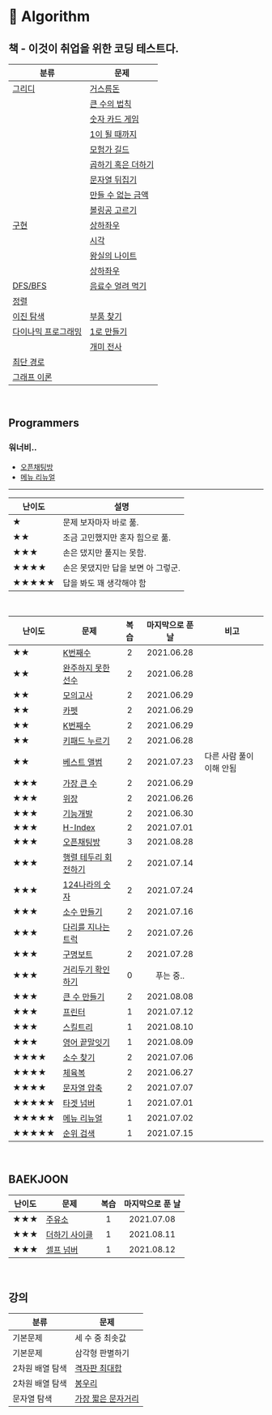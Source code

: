# 🔨 Algorithm

## 책 - 이것이 취업을 위한 코딩 테스트다.

| 분류                                                                                                                           | 문제                                                                                                                           |
| ------------------------------------------------------------------------------------------------------------------------------ | ------------------------------------------------------------------------------------------------------------------------------ |
| [그리디](https://github.com/dinomoon/Algorithm/blob/master/ThisIsCodingTest/1.%20그리디/README.md)                             | [거스름돈](https://github.com/dinomoon/Algorithm/blob/master/ThisIsCodingTest/1.%20그리디/거스름돈.md)                         |
|                                                                                                                                | [큰 수의 법칙](https://github.com/dinomoon/Algorithm/blob/master/ThisIsCodingTest/1.%20그리디/큰%20수의%20법칙.md)             |
|                                                                                                                                | [숫자 카드 게임](https://github.com/dinomoon/Algorithm/blob/master/ThisIsCodingTest/1.%20그리디/숫자%20카드%20게임.md)         |
|                                                                                                                                | [1이 될 때까지](https://github.com/dinomoon/Algorithm/blob/master/ThisIsCodingTest/1.%20그리디/1이%20될%20때까지.md)           |
|                                                                                                                                | [모험가 길드](https://github.com/dinomoon/Algorithm/blob/master/ThisIsCodingTest/1.%20그리디/모험가%20길드.md)                 |
|                                                                                                                                | [곱하기 혹은 더하기](https://github.com/dinomoon/Algorithm/blob/master/ThisIsCodingTest/1.%20그리디/곱하기%20혹은%20더하기.md) |
|                                                                                                                                | [문자열 뒤집기](https://github.com/dinomoon/Algorithm/blob/master/ThisIsCodingTest/1.%20그리디/문자열%20뒤집기.md)             |
|                                                                                                                                | [만들 수 없는 금액](https://github.com/dinomoon/Algorithm/blob/master/ThisIsCodingTest/1.%20그리디/만들%20수%20없는%20금액.md) |
|                                                                                                                                | [볼링공 고르기](https://github.com/dinomoon/Algorithm/blob/master/ThisIsCodingTest/1.%20그리디/볼링공%20고르기.md)             |
| [구현](https://github.com/dinomoon/Algorithm/blob/master/ThisIsCodingTest/2.%20구현/README.md)                                 | [상하좌우](https://github.com/dinomoon/Algorithm/blob/master/ThisIsCodingTest/2.%20구현/상하좌우.md)                           |
|                                                                                                                                | [시각](https://github.com/dinomoon/Algorithm/blob/master/ThisIsCodingTest/2.%20구현/시각.md)                                   |
|                                                                                                                                | [왕실의 나이트](https://github.com/dinomoon/Algorithm/blob/master/ThisIsCodingTest/2.%20구현/왕실의%20나이트.md)               |
|                                                                                                                                | [상하좌우](https://github.com/dinomoon/Algorithm/blob/master/ThisIsCodingTest/2.%20구현/상하좌우.md)                           |
| [DFS/BFS](https://github.com/dinomoon/Algorithm/blob/master/ThisIsCodingTest/3.%20DFS_BFS/README.md)                           | [음료수 얼려 먹기](https://github.com/dinomoon/Algorithm/blob/master/ThisIsCodingTest/3.%20DFS_BFS/음료수%20얼려%20먹기.md)    |
| [정렬](https://github.com/dinomoon/Algorithm/blob/master/ThisIsCodingTest/4.%20정렬/README.md)                                 |                                                                                                                                |
| [이진 탐색](https://github.com/dinomoon/Algorithm/blob/master/ThisIsCodingTest/5.%20이진%20탐색/README.md)                     | [부품 찾기](https://github.com/dinomoon/Algorithm/blob/master/ThisIsCodingTest/5.%20이진%20탐색/부품%20찾기.md)                |
| [다이나믹 프로그래밍](https://github.com/dinomoon/Algorithm/blob/master/ThisIsCodingTest/6.%20다이나믹%20프로그래밍/README.md) | [1로 만들기](https://github.com/dinomoon/Algorithm/blob/master/ThisIsCodingTest/6.%20다이나믹%20프로그래밍/1로%20만들기.md)    |
|                                                                                                                                | [개미 전사](https://github.com/dinomoon/Algorithm/blob/master/ThisIsCodingTest/6.%20다이나믹%20프로그래밍/개미%20전사.md)      |
| [최단 경로](https://github.com/dinomoon/Algorithm/blob/master/ThisIsCodingTest/7.%20최단%20경로/README.md)                     |                                                                                                                                |
| [그래프 이론](https://github.com/dinomoon/Algorithm/blob/master/ThisIsCodingTest/8.%20그래프%20이론/README.md)                 |                                                                                                                                |

<br>

## Programmers

### 워너비..

- [오픈채팅방](https://github.com/dinomoon/Algorithm/blob/master/Programmers/오픈채팅방.md)
- [메뉴 리뉴얼](https://github.com/dinomoon/Algorithm/blob/master/Programmers/메뉴%20리뉴얼.md)

<hr>

| 난이도 | 설명                               |
| ------ | ---------------------------------- |
| ★      | 문제 보자마자 바로 풂.             |
| ★★     | 조금 고민했지만 혼자 힘으로 풂.    |
| ★★★    | 손은 댔지만 풀지는 못함.           |
| ★★★★   | 손은 못댔지만 답을 보면 아 그렇군. |
| ★★★★★  | 답을 봐도 꽤 생각해야 함           |

<br>

| 난이도 | 문제                                                                                                              | 복습 | 마지막으로 푼 날 | 비고                     |
| ------ | ----------------------------------------------------------------------------------------------------------------- | :--: | :--------------: | ------------------------ |
| ★★     | [K번째수](https://github.com/dinomoon/Algorithm/blob/master/Programmers/K번째수.md)                               |  2   |    2021.06.28    |
| ★★     | [완주하지 못한 선수](https://github.com/dinomoon/Algorithm/blob/master/Programmers/완주하지%20못한%20선수.md)     |  2   |    2021.06.28    |
| ★★     | [모의고사](https://github.com/dinomoon/Algorithm/blob/master/Programmers/모의고사.md)                             |  2   |    2021.06.29    |
| ★★     | [카펫](https://github.com/dinomoon/Algorithm/blob/master/Programmers/카펫.md)                                     |  2   |    2021.06.29    |
| ★★     | [K번째수](https://github.com/dinomoon/Algorithm/blob/master/Programmers/K번째수.md)                               |  2   |    2021.06.29    |
| ★★     | [키패드 누르기](https://github.com/dinomoon/Algorithm/blob/master/Programmers/키패드%20누르기.md)                 |  2   |    2021.06.28    |
| ★★     | [베스트 앨범](https://github.com/dinomoon/Algorithm/blob/master/Programmers/베스트%20앨범.md)                     |  2   |    2021.07.23    | 다른 사람 풀이 이해 안됨 |
| ★★★    | [가장 큰 수](https://github.com/dinomoon/Algorithm/blob/master/Programmers/가장%20큰%20수.md)                     |  2   |    2021.06.29    |
| ★★★    | [위장](https://github.com/dinomoon/Algorithm/blob/master/Programmers/위장.md)                                     |  2   |    2021.06.26    |
| ★★★    | [기능개발](https://github.com/dinomoon/Algorithm/blob/master/Programmers/기능개발.md)                             |  2   |    2021.06.30    |
| ★★★    | [H-Index](https://github.com/dinomoon/Algorithm/blob/master/Programmers/H-Index.md)                               |  2   |    2021.07.01    |
| ★★★    | [오픈채팅방](https://github.com/dinomoon/Algorithm/blob/master/Programmers/오픈채팅방.md)                         |  3   |    2021.08.28    |
| ★★★    | [행렬 테두리 회전하기](https://github.com/dinomoon/Algorithm/blob/master/Programmers/행렬%20테두리%20회전하기.md) |  2   |    2021.07.14    |
| ★★★    | [124나라의 숫자](https://github.com/dinomoon/Algorithm/blob/master/Programmers/124나라의%20숫자.md)               |  2   |    2021.07.24    |
| ★★★    | [소수 만들기](https://github.com/dinomoon/Algorithm/blob/master/Programmers/소수%20만들기.md)                     |  2   |    2021.07.16    |
| ★★★    | [다리를 지나는 트럭](https://github.com/dinomoon/Algorithm/blob/master/Programmers/다리를%20지나는%20트럭.md)     |  2   |    2021.07.26    |
| ★★★    | [구명보트](https://github.com/dinomoon/Algorithm/blob/master/Programmers/구명보트.md)                             |  2   |    2021.07.28    |
| ★★★    | [거리두기 확인하기](https://github.com/dinomoon/Algorithm/blob/master/Programmers/거리두기%20확인하기.md)         |  0   |    푸는 중..     |
| ★★★    | [큰 수 만들기](https://github.com/dinomoon/Algorithm/blob/master/Programmers/큰%20수%20만들기.md)                 |  2   |    2021.08.08    |
| ★★★    | [프린터](https://github.com/dinomoon/Algorithm/blob/master/Programmers/프린터.md)                                 |  1   |    2021.07.12    |
| ★★★    | [스킬트리](https://github.com/dinomoon/Algorithm/blob/master/Programmers/스킬트리.md)                             |  1   |    2021.08.10    |
| ★★★    | [영어 끝말잇기](https://github.com/dinomoon/Algorithm/blob/master/Programmers/영어%20끝말잇기.md)                 |  1   |    2021.08.09    |
| ★★★★   | [소수 찾기](https://github.com/dinomoon/Algorithm/blob/master/Programmers/소수%20찾기.md)                         |  2   |    2021.07.06    |
| ★★★★   | [체육복](https://github.com/dinomoon/Algorithm/blob/master/Programmers/체육복.md)                                 |  2   |    2021.06.27    |
| ★★★★   | [문자열 압축](https://github.com/dinomoon/Algorithm/blob/master/Programmers/문자열%20압축.md)                     |  2   |    2021.07.07    |
| ★★★★★  | [타겟 넘버](https://github.com/dinomoon/Algorithm/blob/master/Programmers/타겟%20넘버.md)                         |  1   |    2021.07.01    |
| ★★★★★  | [메뉴 리뉴얼](https://github.com/dinomoon/Algorithm/blob/master/Programmers/메뉴%20리뉴얼.md)                     |  1   |    2021.07.02    |
| ★★★★★  | [순위 검색](https://github.com/dinomoon/Algorithm/blob/master/Programmers/순위%20검색.md)                         |  1   |    2021.07.15    |

<br>

## BAEKJOON

| 난이도 | 문제                                                                                           | 복습 | 마지막으로 푼 날 |
| ------ | ---------------------------------------------------------------------------------------------- | :--: | :--------------: |
| ★★★    | [주유소](https://github.com/dinomoon/Algorithm/blob/master/Baekjoon/주유소.md)                 |  1   |    2021.07.08    |
| ★★★    | [더하기 사이클](https://github.com/dinomoon/Algorithm/blob/master/Baekjoon/더하기%20사이클.md) |  1   |    2021.08.11    |
| ★★★    | [셀프 넘버](https://github.com/dinomoon/Algorithm/blob/master/Baekjoon/셀프%20넘버.md)         |  1   |    2021.08.12    |

<br>

## 강의

| 분류            | 문제                                                                                                                              |
| --------------- | --------------------------------------------------------------------------------------------------------------------------------- |
| 기본문제        | 세 수 중 최솟값                                                                                                                   |
| 기본문제        | 삼각형 판별하기                                                                                                                   |
| 2차원 배열 탐색 | [격자판 최대합](https://github.com/dinomoon/algorithm/blob/master/강의/02.%202차원%20배열%20탐색/06.%20격자판%20최대합.md)        |
| 2차원 배열 탐색 | [봉우리](https://github.com/dinomoon/algorithm/blob/master/강의/02.%202차원%20배열%20탐색/07.%20봉우리.md)                        |
| 문자열 탐색     | [가장 짧은 문자거리](https://github.com/dinomoon/algorithm/blob/master/강의/03.%202문자열%20탐색/04.%20가장%20짧은%20문자거리.md) |
